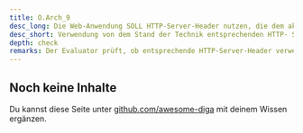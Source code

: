 ```yaml
---
title: O.Arch_9
desc_long: Die Web-Anwendung SOLL HTTP-Server-Header nutzen, die dem aktuellen Stand der Technik entsprechen und die Sicherheit der Anwendung erhöhen. Dazu gehören unter anderem HTTP Strict Transport Security (HSTS), Content Security Policy (CSP) und X-Frame-Options.
desc_short: Verwendung von dem Stand der Technik entsprechenden HTTP- Server-Headern.    
depth: check
remarks: Der Evaluator prüft, ob entsprechende HTTP-Server-Header verwendet werden. Falls keine dem Stand der Technik entsprechenden HTTP-Server-Header verwendet werden, ist dies in der Risikobewertung zu berücksichtigen.
---
```


## Noch keine Inhalte

Du kannst diese Seite unter [github.com/awesome-diga](https://github.com/awesome-diga/tr-faq) mit deinem Wissen ergänzen.
